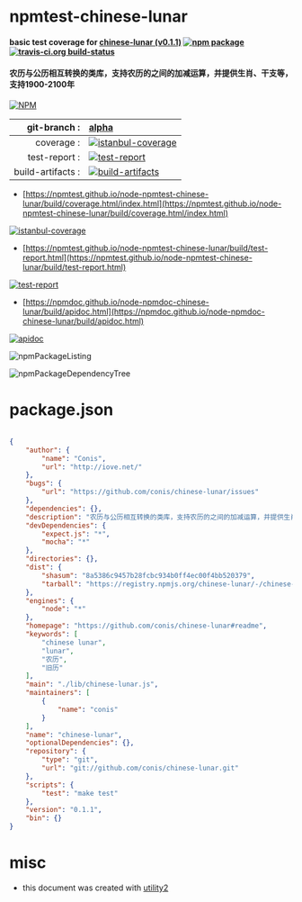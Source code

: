 # npmtest-chinese-lunar

#### basic test coverage for  [chinese-lunar (v0.1.1)](https://github.com/conis/chinese-lunar#readme)  [![npm package](https://img.shields.io/npm/v/npmtest-chinese-lunar.svg?style=flat-square)](https://www.npmjs.org/package/npmtest-chinese-lunar) [![travis-ci.org build-status](https://api.travis-ci.org/npmtest/node-npmtest-chinese-lunar.svg)](https://travis-ci.org/npmtest/node-npmtest-chinese-lunar)

#### 农历与公历相互转换的类库，支持农历的之间的加减运算，并提供生肖、干支等，支持1900-2100年

[![NPM](https://nodei.co/npm/chinese-lunar.png?downloads=true&downloadRank=true&stars=true)](https://www.npmjs.com/package/chinese-lunar)

| git-branch : | [alpha](https://github.com/npmtest/node-npmtest-chinese-lunar/tree/alpha)|
|--:|:--|
| coverage : | [![istanbul-coverage](https://npmtest.github.io/node-npmtest-chinese-lunar/build/coverage.badge.svg)](https://npmtest.github.io/node-npmtest-chinese-lunar/build/coverage.html/index.html)|
| test-report : | [![test-report](https://npmtest.github.io/node-npmtest-chinese-lunar/build/test-report.badge.svg)](https://npmtest.github.io/node-npmtest-chinese-lunar/build/test-report.html)|
| build-artifacts : | [![build-artifacts](https://npmtest.github.io/node-npmtest-chinese-lunar/glyphicons_144_folder_open.png)](https://github.com/npmtest/node-npmtest-chinese-lunar/tree/gh-pages/build)|

- [https://npmtest.github.io/node-npmtest-chinese-lunar/build/coverage.html/index.html](https://npmtest.github.io/node-npmtest-chinese-lunar/build/coverage.html/index.html)

[![istanbul-coverage](https://npmtest.github.io/node-npmtest-chinese-lunar/build/screenCapture.buildCi.browser.%252Ftmp%252Fbuild%252Fcoverage.lib.html.png)](https://npmtest.github.io/node-npmtest-chinese-lunar/build/coverage.html/index.html)

- [https://npmtest.github.io/node-npmtest-chinese-lunar/build/test-report.html](https://npmtest.github.io/node-npmtest-chinese-lunar/build/test-report.html)

[![test-report](https://npmtest.github.io/node-npmtest-chinese-lunar/build/screenCapture.buildCi.browser.%252Ftmp%252Fbuild%252Ftest-report.html.png)](https://npmtest.github.io/node-npmtest-chinese-lunar/build/test-report.html)

- [https://npmdoc.github.io/node-npmdoc-chinese-lunar/build/apidoc.html](https://npmdoc.github.io/node-npmdoc-chinese-lunar/build/apidoc.html)

[![apidoc](https://npmdoc.github.io/node-npmdoc-chinese-lunar/build/screenCapture.buildCi.browser.%252Ftmp%252Fbuild%252Fapidoc.html.png)](https://npmdoc.github.io/node-npmdoc-chinese-lunar/build/apidoc.html)

![npmPackageListing](https://npmtest.github.io/node-npmtest-chinese-lunar/build/screenCapture.npmPackageListing.svg)

![npmPackageDependencyTree](https://npmtest.github.io/node-npmtest-chinese-lunar/build/screenCapture.npmPackageDependencyTree.svg)



# package.json

```json

{
    "author": {
        "name": "Conis",
        "url": "http://iove.net/"
    },
    "bugs": {
        "url": "https://github.com/conis/chinese-lunar/issues"
    },
    "dependencies": {},
    "description": "农历与公历相互转换的类库，支持农历的之间的加减运算，并提供生肖、干支等，支持1900-2100年",
    "devDependencies": {
        "expect.js": "*",
        "mocha": "*"
    },
    "directories": {},
    "dist": {
        "shasum": "8a5386c9457b28fcbc934b0ff4ec00f4bb520379",
        "tarball": "https://registry.npmjs.org/chinese-lunar/-/chinese-lunar-0.1.1.tgz"
    },
    "engines": {
        "node": "*"
    },
    "homepage": "https://github.com/conis/chinese-lunar#readme",
    "keywords": [
        "chinese lunar",
        "lunar",
        "农历",
        "旧历"
    ],
    "main": "./lib/chinese-lunar.js",
    "maintainers": [
        {
            "name": "conis"
        }
    ],
    "name": "chinese-lunar",
    "optionalDependencies": {},
    "repository": {
        "type": "git",
        "url": "git://github.com/conis/chinese-lunar.git"
    },
    "scripts": {
        "test": "make test"
    },
    "version": "0.1.1",
    "bin": {}
}
```



# misc
- this document was created with [utility2](https://github.com/kaizhu256/node-utility2)
